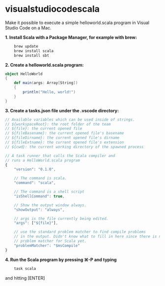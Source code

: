 # visualstudiocodescala
Make it possible to execute a simple helloworld.scala program in Visual Studio Code on a Mac.

**1. Install Scala with a Package Manager, for example with brew:**

```bash
    brew update
    brew install scala
    brew install sbt
```
    
**2. Create a helloworld.scala program:**

```scala
object HelloWorld 
{	
	def main(args: Array[String]) 
	{
		println("Hello, world!")
	}
}
```

**3. Create a tasks.json file under the .vscode directory:**

```js
// Available variables which can be used inside of strings.
// ${workspaceRoot}: the root folder of the team
// ${file}: the current opened file
// ${fileBasename}: the current opened file's basename
// ${fileDirname}: the current opened file's dirname
// ${fileExtname}: the current opened file's extension
// ${cwd}: the current working directory of the spawned process

// A task runner that calls the Scala compiler and
// runs a HelloWorld.scala program
{
	"version": "0.1.0",

	// The command is scala.
	"command": "scala",

	// The command is a shell script
	"isShellCommand": true,

	// Show the output window always.
	"showOutput": "always",

	// args is the file currently being edited.
	"args": ["${file}"],

	// use the standard problem matcher to find compile problems
	// in the output. Didn't know what to fill in here since there is no
	// problem matcher for Scala yet.
	"problemMatcher": "$msCompile"
}
```

**4. Run the Scala program by pressing ⌘-P and typing**

```bash
    task scala
```

and hitting [ENTER]